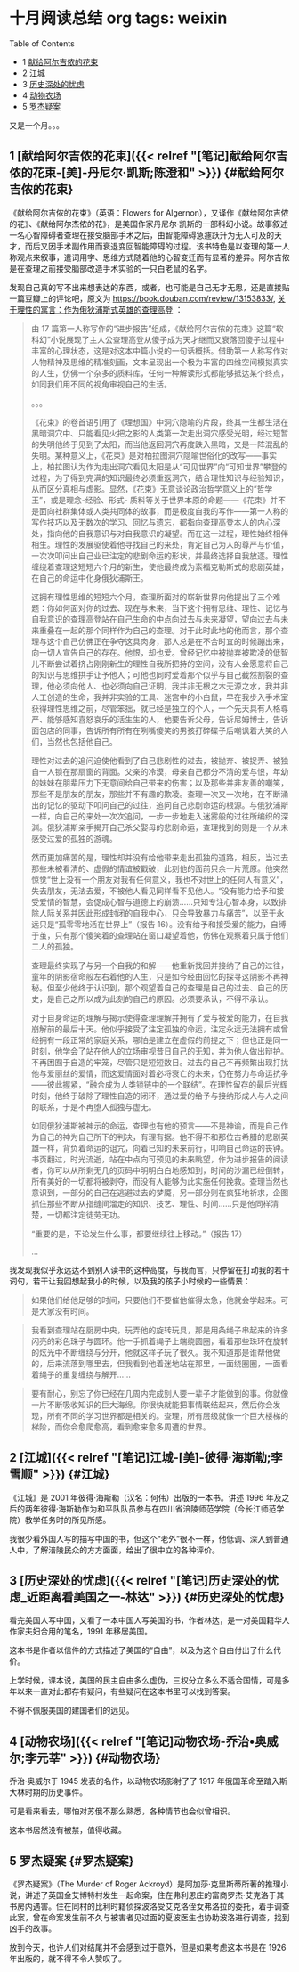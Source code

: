 # 十月阅读总结                                                                                                                                             org   tags: weixin


<div class="ox-hugo-toc toc has-section-numbers">

<div class="heading">Table of Contents</div>

- <span class="section-num">1</span> [献给阿尔吉侬的花束](#献给阿尔吉侬的花束)
- <span class="section-num">2</span> [江城](#江城)
- <span class="section-num">3</span> [历史深处的忧虑](#历史深处的忧虑)
- <span class="section-num">4</span> [动物农场](#动物农场)
- <span class="section-num">5</span> [罗杰疑案](#罗杰疑案)

</div>
<!--endtoc-->

又是一个月。。。


## <span class="section-num">1</span> [献给阿尔吉侬的花束]({{< relref "[笔记]献给阿尔吉侬的花束-[美]-丹尼尔·凯斯;陈澄和" >}}) {#献给阿尔吉侬的花束}

《献给阿尔吉侬的花束》（英语：Flowers for Algernon），又译作《献给阿尔吉侬的花》、《献给阿尔杰侬的花》，是美国作家丹尼尔·凯斯的一部科幻小说。故事叙述一名心智障碍者查理在接受脑部手术之后，由智能障碍急遽跃升为无人可及的天才，而后又因手术副作用而衰退变回智能障碍的过程。该书特色是以查理的第一人称观点来叙事，遣词用字、思维方式随着他的心智变迁而有显著的差异。阿尔吉侬是在查理之前接受脑部改造手术实验的一只白老鼠的名字。

发现自己真的写不出来想表达的东西，或者，也可能是自己无才无思，还是直接贴一篇豆瓣上的评论吧，原文为 <https://book.douban.com/review/13153833/>,
[关于理性的寓言：作为俄狄浦斯式英雄的查理高登](https://book.douban.com/review/13153833/) ：

> 由 17 篇第一人称写作的“进步报告”组成，《献给阿尔吉侬的花束》这篇“软科幻”小说展现了主人公查理高登从傻子成为天才继而又衰落回傻子过程中丰富的心理状态，这是对这本中篇小说的一句话概括。借助第一人称写作对人物精神及思维的精准刻画，文本呈现出一个极为丰富的四维空间模拟真实的人生，仿佛一个杂多的质料库，任何一种解读形式都能够抵达某个终点，如同我们用不同的视角审视自己的生活。
>
> 。。。
>
> 《花束》的卷首语引用了《理想国》中洞穴隐喻的片段，终其一生都生活在黑暗洞穴中、只能看见火把之影的人类第一次走出洞穴感受光明，经过短暂的失明他终于见到了太阳，而当他返回洞穴再度跌入黑暗，又是一阵混乱的失明。某种意义上，《花束》是对柏拉图洞穴隐喻世俗化的改写——事实上，柏拉图认为作为走出洞穴看见太阳是从“可见世界”向“可知世界”攀登的过程，为了得到完满的知识最终必须重返洞穴，结合理性知识与经验知识，从而区分真相与虚影。显然，《花束》无意谈论政治哲学意义上的“哲学王”，或是理念-经验、形式-
> 质料等关于世界本原的命题——《花束》并不是面向社群集体或人类共同体的故事，而是极度自我的写作——第一人称的写作技巧以及无数次的学习、回忆与遗忘，都指向查理高登本人的内心深处，指向他的自我意识与对自我意识的凝望。而在这一过程，理性始终相伴相生。理性的发展驱使着他寻找自己的来处，肯定自己为人的尊严与价值，一次次叩问出自己业已注定的悲剧命运的形状，并最终选择自我放逐。理性缠绕着查理这短短六个月的新生，使他最终成为索福克勒斯式的悲剧英雄，在自己的命运中化身俄狄浦斯王。
>
> 这拥有理性思维的短短六个月，查理所面对的崭新世界向他提出了三个难题：你如何面对你的过去、现在与未来，当下这个拥有思维、理性、记忆与自我意识的查理高登站在自己生命的中点向过去与未来凝望，望向过去与未来重叠在一起的那个同样作为自己的查理。对于此时此地的他而言，那个查理与这个自己仿佛正在争夺这具肉身，那人总是在不合时宜的时候蹦出来，向一切人宣告自己的存在。他恨，却也爱。曾经记忆中被抛弃被欺凌的低智儿不断尝试着挤占刚刚新生的理性自我所把持的空间，没有人会愿意将自己的知识与思维拱手让予他人；可他也同时爱着那个似乎与自己截然割裂的查理，他必须向他人、也必须向自己证明，我并非无根之木无源之水，我并非人工创造的生命，我并非实验的工具、迷宫中的小白鼠，早在我步入手术室获得理性思维之前，尽管笨拙，就已经是独立的个人，一个先天具有人格尊严、能够感知喜怒哀乐的活生生的人，他要告诉父母，告诉尼姆博士，告诉面包店的同事，告诉所有所有在咧嘴傻笑的男孩打碎碟子后嘲讽着大笑的人们，当然也包括他自己。
>
> 理性对过去的追问迫使他看到了自己悲剧性的过去，被抛弃、被捉弄、被独自一人锁在那扇窗的背面。父亲的冷漠，母亲自己都分不清的爱与恨，年幼的妹妹在朋辈压力下无意间给自己带来的伤害；以及那些并非友善的嘲笑，那些不是朋友的朋友，那些并不有趣的欺凌。查理一次又一次地，在不断涌出的记忆的驱动下叩问自己的过往，追问自己悲剧命运的根源。与俄狄浦斯一样，向自己的来处一次次追问，一步一步地走入迷雾般的过往所编织的深渊。俄狄浦斯亲手揭开自己杀父娶母的悲剧命运，查理找到的则是一个从未感受过爱的孤独的游魂。
>
> 然而更加痛苦的是，理性却并没有给他带来走出孤独的道路，相反，当过去那些未被看清的、虚假的情谊被戳破，此刻他的面前只余一片荒原。他突然惊觉“世上没有一个朋友对我有任何意义，我也不对世上的任何人有意义”， 失去朋友，无法去爱，不被他人看见同样看不见他人。“没有能力给予和接受爱情的智慧，会促成心智与道德上的崩溃……只知专注心智本身，以致排除人际关系并因此形成封闭的自我中心，只会导致暴力与痛苦”，以至于永远只是“孤零零地活在世界上”（报告 16）。没有给予和接受爱的能力，自缚于茧，只有那个傻笑着的查理站在窗口凝望着他，仿佛在观察着只属于他们二人的孤独。
>
> 查理最终实现了与另一个自我的和解——他重新找回并接纳了自己的过往，童年的阴影宿命般左右着他的人生，只是如今经由回忆的探寻这阴影不再神秘。但至少他终于认识到，那个观望着自己的查理是自己的过去、自己的历史，是自己之所以成为此刻的自己的原因。必须要承认，不得不承认。
>
> 对于自身命运的理解与揭示使得查理理解并拥有了爱与被爱的能力，在自我崩解前的最后十天。他似乎接受了注定孤独的命运，注定永远无法拥有或曾经拥有一段正常的家庭关系，哪怕是建立在虚假的前提之下；但也正是同一时刻，他学会了站在他人的立场审视昔日自己的无知，并为他人做出辩护。不再困囿于自造的牢笼，尽管只是短短数日。过去的自己不再频繁出现打扰他与爱丽丝的爱情，而这爱情面对着必将衰亡的未来，仍在努力与命运抗争——彼此握紧，“融合成为人类锁链中的一个联结”。在理性留存的最后光辉时刻，他终于破除了理性自造的闭环，通过爱的给予与接纳形成人与人之间的联系，于是不再堕入孤独与虚无。
>
> 如同俄狄浦斯被神示的命运，查理也有他的预言——不是神谕，而是自己作为自己的神为自己所下的判决，有理有据。他不得不和那位古希腊的悲剧英雄一样，背负着命运的诅咒，向着已知的未来前行，叩响自己命运的丧钟。书页翻过，时光流逝，站在中点向可预见的未来眺望，作为进步报告的阅读者，你可以从所剩无几的页码中明明白白地感知到，时间的沙漏已经倒转，所有美好的一切都将被剥夺，而没有人能够为此实施任何挽救。查理当然也意识到，一部分的自己在逃避过去的梦魇，另一部分则在疯狂地祈求，企图抓住那些不断从指缝间溜走的知识、技艺、理性、时间……只是他同样清楚，一切都注定徒劳无功。
>
> “重要的是，不论发生什么事，都要继续往上移动。”（报告 17）
>
> &#x2026;

我发现我似乎永远达不到别人读书的这种高度，与我而言，只停留在打动我的若干词句，若干让我回想起我小的时候，以及我的孩子小时候的一些情景：

> 如果他们给他足够的时间，只要他们不要催他催得太急，他就会学起来。可是大家没有时间。

<!--quoteend-->

> 我看到查理站在厨房中央，玩弄他的旋转玩具，那是用条绳子串起来的许多闪亮的彩色珠子与圆环。他一手抓着绳子上端绕圆圈，看着那些珠环在旋转的炫光中不断缠绕与分开，他就这样子玩了很久。我不知道那是谁帮他做的，后来流落到哪里去，但我看到他着迷地站在那里，一面绕圈圈，一面看着绳子的重复缠绕与解开……

<!--quoteend-->

> 要有耐心，别忘了你已经在几周内完成别人要一辈子才能做到的事。你就像一片不断吸收知识的巨大海绵。你很快就能把事情联结起来，然后你会发现，所有不同的学习世界都是相关的。查理，所有层级就像一个巨大楼梯的梯阶，而你会愈爬愈高，看到愈来愈多周遭的世界。


## <span class="section-num">2</span> [江城]({{< relref "[笔记]江城-[美]-彼得·海斯勒;李雪顺" >}}) {#江城}

《江城》是 2001 年彼得·海斯勒（汉名：何伟）出版的一本书。讲述 1996 年及之后的两年彼得·海斯勒作为和平队队员参与在四川省涪陵师范学院（今长江师范学院）教学任务时的所见所感。

我很少看外国人写的描写中国的书，但这个“老外”很不一样，他低调、深入到普通人中，了解涪陵民众的方方面面，给出了很中立的各种评价。


## <span class="section-num">3</span> [历史深处的忧虑]({{< relref "[笔记]历史深处的忧虑_近距离看美国之一-林达" >}}) {#历史深处的忧虑}

看完美国人写中国，又看了一本中国人写美国的书，作者林达，是一对美国籍华人作家夫妇合用的笔名，1991 年移居美国。

这本书是作者以信件的方式描述了美国的“自由”，以及为这个自由付出了什么代价。

上学时候，课本说，美国的民主自由多么虚伪，三权分立多么不适合国情，可是多年以来一直对此都存有疑问，有些疑问在这本书里可以找到答案。

不得不佩服美国的建国者们的远见。


## <span class="section-num">4</span> [动物农场]({{< relref "[笔记]动物农场-乔治•奥威尔;李元莘" >}}) {#动物农场}

乔治·奥威尔于 1945 发表的名作，以动物农场影射了了 1917 年俄国革命至踏入斯大林时期的历史事件。

可是看来看去，哪怕对苏俄不那么熟悉，各种情节也会似曾相识。

这本书居然没有被禁，值得收藏。


## <span class="section-num">5</span> 罗杰疑案 {#罗杰疑案}

《罗杰疑案》（The Murder of Roger Ackroyd）是阿加莎·克里斯蒂所著的推理小说，讲述了英国金艾博特村发生一起命案，住在弗利恩庄的富商罗杰·艾克洛于其书房内遇害。住在同村的比利时籍侦探波洛受艾克洛侄女弗洛拉的委托，着手调查此案，曾在命案发生前不久与被害者见过面的夏波医生也协助波洛进行调查，找到凶手的故事。

放到今天，也许人们对结尾并不会感到过于意外，但是如果考虑这本书是在 1926 年出版的，就不得不令人赞叹了。

